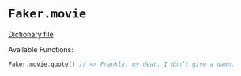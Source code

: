 # `Faker.movie`

[Dictionary file](../src/main/resources/locales/en/movie.yml)

Available Functions:  
```kotlin
Faker.movie.quote() // => Frankly, my dear, I don’t give a damn.
```
